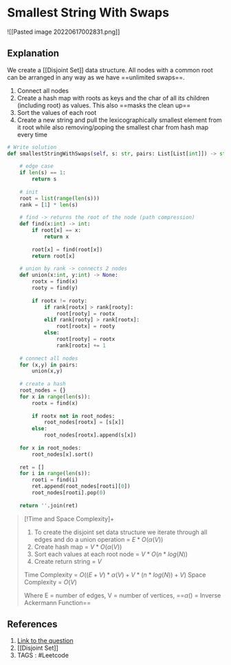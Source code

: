 # Smallest String With Swaps
![[Pasted image 20220617002831.png]] 

## Explanation 
We create a [[Disjoint Set]] data structure. All nodes with a common root can be arranged in any way as we have ==unlimited swaps==. 
1. Connect all nodes 
2. Create a hash map with roots as keys and the char of all its children (including root) as values. This also ==masks the  clean up==
3. Sort the values of each root
4. Create a new string and pull the lexicographically smallest element from it root while also removing/poping the smallest char from hash map every time 
 
```python
# Write solution
def smallestStringWithSwaps(self, s: str, pairs: List[List[int]]) -> str:
	
	# edge case 
	if len(s) == 1:
		return s
	
	# init
	root = list(range(len(s)))
	rank = [1] * len(s)
	
	# find -> returns the root of the node (path compression)
	def find(x:int) -> int:
		if root[x] == x:
			return x 
		
		root[x] = find(root[x])
		return root[x]
	
	# union by rank -> connects 2 nodes
	def union(x:int, y:int) -> None:
		rootx = find(x)
		rooty = find(y)
		
		if rootx != rooty:
			if rank[rootx] > rank[rooty]:
				root[rooty] = rootx
			elif rank[rooty] > rank[rootx]:
				root[rootx] = rooty
			else:
				root[rooty] = rootx
				rank[rootx] += 1
	
	# connect all nodes
	for (x,y) in pairs:
		union(x,y)
	
	# create a hash
	root_nodes = {}
	for x in range(len(s)):
		rootx = find(x)
		
		if rootx not in root_nodes: 
			root_nodes[rootx] = [s[x]]
		else:
			root_nodes[rootx].append(s[x])
	
	for x in root_nodes: 
		root_nodes[x].sort()
	
	ret = []
	for i in range(len(s)):
		rooti = find(i)
		ret.append(root_nodes[rooti][0])
		root_nodes[rooti].pop(0)
	
	return ''.join(ret)
```

>[!Time and Space Complexity]+
>1. To create the disjoint set data structure we iterate through all edges and do a union operation = $E * O(\alpha(V))$ 
>2. Create hash map = $V * O(\alpha(V))$
>3. Sort each values at each root node = $V * O(n*log(N))$
>4. Create return string = $V$
>
>Time Complexity = $O((E+V) * \alpha(V) + V * (n*log(N)) + V)$
>Space Complexity = $O(V)$
>
>Where E = number of edges, V = number of vertices, ==$\alpha()$ = Inverse Ackermann Function==

## References 
1. [Link to the question](https://leetcode.com/explore/featured/card/graph/618/disjoint-set/3913/)
2. [[Disjoint Set]]
3. TAGS : #Leetcode